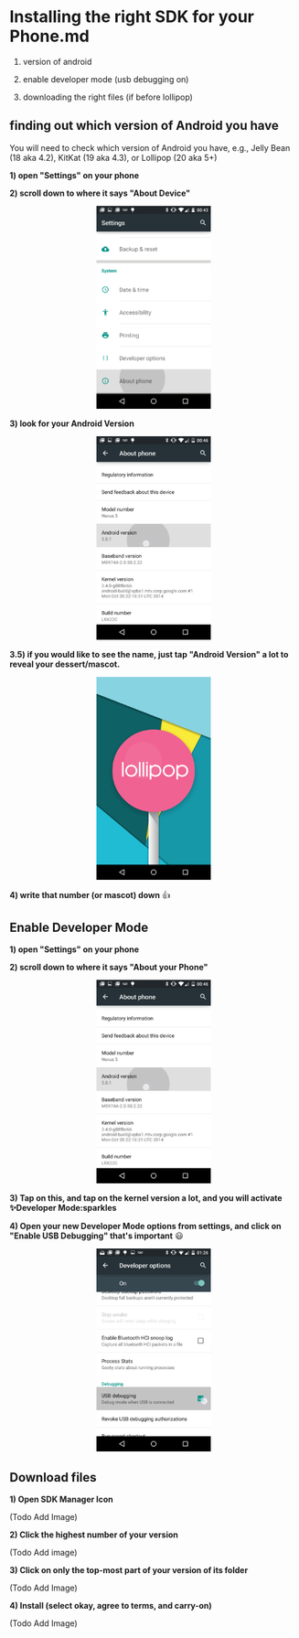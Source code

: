 # Installing the right SDK for your Phone.md

1) version of android

2) enable developer mode (usb debugging on)

3) downloading the right files (if before lollipop)

## finding out which version of Android you have

You will need to check which version of Android you have, e.g., Jelly Bean (18 aka 4.2), KitKat (19 aka 4.3), or Lollipop (20 aka 5+)


**1) open "Settings" on your phone**

**2) scroll down to where it says "About Device"**

<p align="center">
<img src=".images/sdk-about-device.png" alt="phone" width="200px" /> 
</p>

**3) look for your Android Version**


<p align="center">
<img src=".images/sdk-android-version-for-mascot.png" alt="phone" width="200px" /> 
</p>

**3.5) if you would like to see the name, just tap "Android Version" a lot to reveal your dessert/mascot.**

<p align="center">
<img src=".images/sdk-mascot-example.png" alt="phone" width="200px" /> 
</p>

**4) write that number (or mascot) down** :thumbsup:


## Enable Developer Mode


**1) open "Settings" on your phone**


**2) scroll down to where it says "About your Phone"**

<p align="center">
<img src=".images/sdk-android-version-for-mascot.png" alt="phone" width="200px" /> 
</p>

**3) Tap on this, and tap on the kernel version a lot, and you will activate :sparkles:Developer Mode:sparkles**

**4) Open your new Developer Mode options from settings, and click on "Enable USB Debugging" that's important** :smiley:

<p align="center">
<img src=".images/sdk-usb-debugging.png" alt="phone" width="200px" /> 
</p>

## Download files

**1) Open SDK Manager Icon**

(Todo Add Image)

**2) Click the highest number of your version**

(Todo Add image)

**3) Click on only the top-most part of your version of its folder**

(Todo Add Image)

**4) Install (select okay, agree to terms, and carry-on)**

(Todo Add Image)
